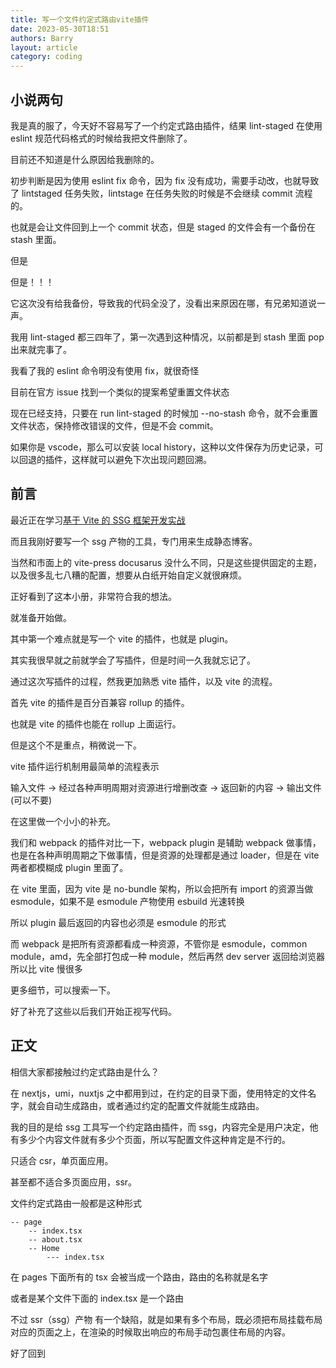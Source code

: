 ```yaml
---
title: 写一个文件约定式路由vite插件
date: 2023-05-30T18:51
authors: Barry
layout: article
category: coding
---
```


## 小说两句

我是真的服了，今天好不容易写了一个约定式路由插件，结果 lint-staged 在使用 eslint 规范代码格式的时候给我把文件删除了。

目前还不知道是什么原因给我删除的。

初步判断是因为使用 eslint fix 命令，因为 fix 没有成功，需要手动改，也就导致了 lintstaged 任务失败，lintstage 在任务失败的时候是不会继续 commit 流程的。

也就是会让文件回到上一个 commit 状态，但是 staged 的文件会有一个备份在 stash 里面。

但是

但是！！！

它这次没有给我备份，导致我的代码全没了，没看出来原因在哪，有兄弟知道说一声。

我用 lint-staged 都三四年了，第一次遇到这种情况，以前都是到 stash 里面 pop 出来就完事了。

我看了我的 eslint 命令明没有使用 fix，就很奇怪

目前在官方 issue 找到一个类似的提案希望重置文件状态

现在已经支持，只要在 run lint-staged 的时候加 --no-stash 命令，就不会重置文件状态，保持修改错误的文件，但是不会 commit。

如果你是 vscode，那么可以安装 local history，这种以文件保存为历史记录，可以回退的插件，这样就可以避免下次出现问题回溯。

## 前言

最近正在学习[基于 Vite 的 SSG 框架开发实战](https://juejin.cn/video/7163857336258265102?enter_from=course_center&utm_source=course_center)

而且我刚好要写一个 ssg 产物的工具，专门用来生成静态博客。

当然和市面上的 vite-press docusarus 没什么不同，只是这些提供固定的主题，以及很多乱七八糟的配置，想要从白纸开始自定义就很麻烦。

正好看到了这本小册，非常符合我的想法。

就准备开始做。

其中第一个难点就是写一个 vite 的插件，也就是 plugin。

其实我很早就之前就学会了写插件，但是时间一久我就忘记了。

通过这次写插件的过程，然我更加熟悉 vite 插件，以及 vite 的流程。

首先 vite 的插件是百分百兼容 rollup 的插件。

也就是 vite 的插件也能在 rollup 上面运行。

但是这个不是重点，稍微说一下。

vite 插件运行机制用最简单的流程表示

输入文件 -> 经过各种声明周期对资源进行增删改查 -> 返回新的内容 -> 输出文件(可以不要)

在这里做一个小小的补充。

我们和 webpack 的插件对比一下，webpack plugin 是辅助 webpack 做事情，也是在各种声明周期之下做事情，但是资源的处理都是通过 loader，但是在 vite 两者都模糊成 plugin 里面了。

在 vite 里面，因为 vite 是 no-bundle 架构，所以会把所有 import 的资源当做 esmodule，如果不是 esmodule 产物使用 esbuild 光速转换

所以 plugin 最后返回的内容也必须是 esmodule 的形式

而 webpack 是把所有资源都看成一种资源，不管你是 esmodule，common module，amd，先全部打包成一种 module，然后再然 dev server 返回给浏览器所以比 vite 慢很多

更多细节，可以搜索一下。

好了补充了这些以后我们开始正视写代码。

## 正文

相信大家都接触过约定式路由是什么？

在 nextjs，umi，nuxtjs 之中都用到过，在约定的目录下面，使用特定的文件名字，就会自动生成路由，或者通过约定的配置文件就能生成路由。

我的目的是给 ssg 工具写一个约定路由插件，而 ssg，内容完全是用户决定，他有多少个内容文件就有多少个页面，所以写配置文件这种肯定是不行的。

只适合 csr，单页面应用。

甚至都不适合多页面应用，ssr。

文件约定式路由一般都是这种形式

```
-- page
    -- index.tsx
    -- about.tsx
    -- Home
        --- index.tsx
```

在 pages 下面所有的 tsx 会被当成一个路由，路由的名称就是名字

或者是某个文件下面的 index.tsx 是一个路由

不过 ssr（ssg）产物 有一个缺陷，就是如果有多个布局，既必须把布局挂载布局对应的页面之上，在渲染的时候取出响应的布局手动包裹住布局的内容。

好了回到
